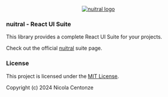 <p align="center">
  <a href="https://nuitral.github.io/">

<img src="https://avatars.githubusercontent.com/u/174748587?s=96&v=4" alt="nuitral logo">
</a>
</p>

<h3>nuitral - React UI Suite</h3>
<p>This library provides a complete React UI Suite for your projects.</p>

Check out the official [nuitral](https://nuitral.github.io) suite page.

### License

This project is licensed under the [MIT License](https://github.com/nuitral/react-ui-suite/blob/main/LICENSE).

Copyright (c) 2024 Nicola Centonze
